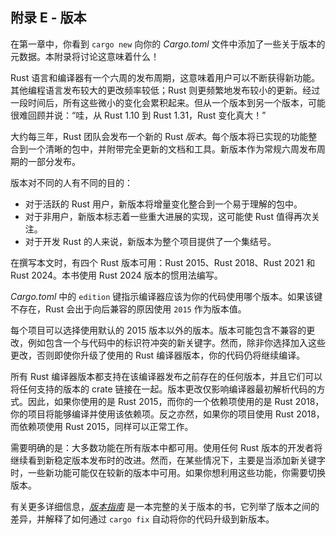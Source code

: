 ## 附录 E - 版本

在第一章中，你看到 `cargo new` 向你的 _Cargo.toml_ 文件中添加了一些关于版本的元数据。本附录将讨论这意味着什么！

Rust 语言和编译器有一个六周的发布周期，这意味着用户可以不断获得新功能。其他编程语言发布较大的更改频率较低；Rust 则更频繁地发布较小的更新。经过一段时间后，所有这些微小的变化会累积起来。但从一个版本到另一个版本，可能很难回顾并说：“哇，从 Rust 1.10 到 Rust 1.31，Rust 变化真大！”

大约每三年，Rust 团队会发布一个新的 Rust _版本_。每个版本将已实现的功能整合到一个清晰的包中，并附带完全更新的文档和工具。新版本作为常规六周发布周期的一部分发布。

版本对不同的人有不同的目的：

- 对于活跃的 Rust 用户，新版本将增量变化整合到一个易于理解的包中。
- 对于非用户，新版本标志着一些重大进展的实现，这可能使 Rust 值得再次关注。
- 对于开发 Rust 的人来说，新版本为整个项目提供了一个集结号。

在撰写本文时，有四个 Rust 版本可用：Rust 2015、Rust 2018、Rust 2021 和 Rust 2024。本书使用 Rust 2024 版本的惯用法编写。

_Cargo.toml_ 中的 `edition` 键指示编译器应该为你的代码使用哪个版本。如果该键不存在，Rust 会出于向后兼容的原因使用 `2015` 作为版本值。

每个项目可以选择使用默认的 2015 版本以外的版本。版本可能包含不兼容的更改，例如包含一个与代码中的标识符冲突的新关键字。然而，除非你选择加入这些更改，否则即使你升级了使用的 Rust 编译器版本，你的代码仍将继续编译。

所有 Rust 编译器版本都支持在该编译器发布之前存在的任何版本，并且它们可以将任何支持的版本的 crate 链接在一起。版本更改仅影响编译器最初解析代码的方式。因此，如果你使用的是 Rust 2015，而你的一个依赖项使用的是 Rust 2018，你的项目将能够编译并使用该依赖项。反之亦然，如果你的项目使用 Rust 2018，而依赖项使用 Rust 2015，同样可以正常工作。

需要明确的是：大多数功能在所有版本中都可用。使用任何 Rust 版本的开发者将继续看到新稳定版本发布时的改进。然而，在某些情况下，主要是当添加新关键字时，一些新功能可能仅在较新的版本中可用。如果你想利用这些功能，你需要切换版本。

有关更多详细信息，[_版本指南_](https://doc.rust-lang.org/stable/edition-guide/) 是一本完整的关于版本的书，它列举了版本之间的差异，并解释了如何通过 `cargo fix` 自动将你的代码升级到新版本。